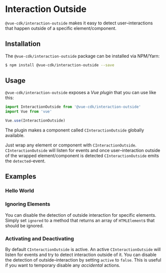 # Interaction Outside
`@vue-cdk/interaction-outside` makes it easy to detect user–interactions that happen outside of a specific element/component.

## Installation
The `@vue-cdk/interaction-outside` package can be installed via NPM/Yarn:

```sh
$ npm install @vue-cdk/interaction-outside --save
```

## Usage
`@vue-cdk/interaction-outside` exposes a *Vue plugin* that you can use like this:

```js
import InteractionOutside from '@vue-cdk/interaction-outside'
import Vue from 'vue'

Vue.use(InteractionOutside)
```

The plugin makes a component called `CInteractionOutside` globally available.

Just wrap any element or component with `CInteractionOutside`. `CInteractionOutside` will listen for events and once user–interaction outside of the wrapped element/component is detected `CInteractionOutside` emits the `detected`–event.

## Examples

### Hello World
<Demo for="interaction-outside/default" />

### Ignoring Elements
You can disable the detection of outside interaction for specific elements. Simply set `ignored` to a method that returns an array of `HTMLElement`s that should be ignored.

<Demo for="interaction-outside/ignored" />

### Activating and Deactivating
By default `CInteractionOutside` is active. An active `CInteractionOutside` will listen for events and try to detect interaction outside of it. You can disable the detection of outside–interaction by setting `active` to `false`. This is useful if you want to temporary disable any *accidental* actions.

<Demo for="interaction-outside/active" />
